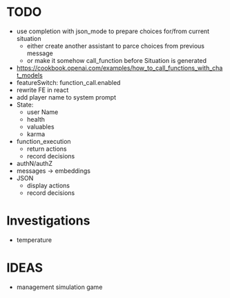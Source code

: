 TODO
====

- use completion with json_mode to prepare choices for/from current situation
  - either create another assistant to parce choices from previous message
  - or make it somehow call_function before Situation is generated 
- https://cookbook.openai.com/examples/how_to_call_functions_with_chat_models
- featureSwitch: function_call.enabled
- rewrite FE in react
- add player name to system prompt
- State:
  - user Name
  - health
  - valuables
  - karma
- function_execution
  - return actions
  - record decisions
- authN/authZ
- messages -> embeddings
- JSON
  - display actions
  - record decisions

# Investigations
- temperature

# IDEAS
- management simulation game
